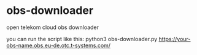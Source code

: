 # obs-downloader
open telekom cloud obs downloader

you can run the script like this:
python3 obs-downloader.py https://your-obs-name.obs.eu-de.otc.t-systems.com/
